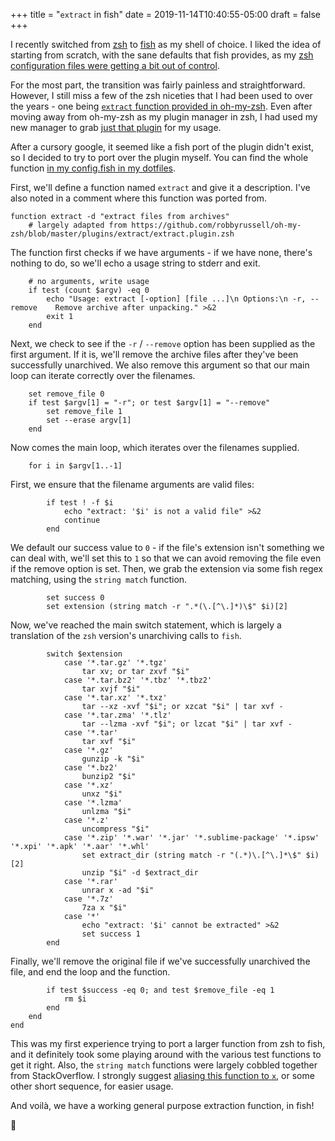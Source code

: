 +++
title = "`extract` in fish"
date = 2019-11-14T10:40:55-05:00
draft = false
+++

I recently switched from [zsh](https://en.wikipedia.org/wiki/Z_shell) to [fish](https://fishshell.com/) as my shell of choice.
I liked the idea of starting from scratch, with the sane defaults that fish provides, as my [zsh configuration files were getting a bit out of control](https://github.com/svanburen/dotfiles/commit/10d9acc84179425772597d5a4c34c70a8bddd906#diff-53cae0c7df819f6e6a8104beae0f53a1).

For the most part, the transition was fairly painless and straightforward.
However, I still miss a few of the zsh niceties that I had been used to over the years - one being [`extract` function provided in oh-my-zsh](https://github.com/robbyrussell/oh-my-zsh/blob/master/plugins/extract/extract.plugin.zsh).
Even after moving away from oh-my-zsh as my plugin manager in zsh, I had used my new manager to grab [just that plugin](https://github.com/svanburen/dotfiles/blob/74dd7a02b83ca1874d721e242e0f466ca1f65692/zshrc#L13-L14) for my usage.

After a cursory google, it seemed like a fish port of the plugin didn't exist, so I decided to try to port over the plugin myself.
You can find the whole function [in my config.fish in my dotfiles](https://github.com/svanburen/dotfiles/blob/9e62163c674f3fef58a12d752daa78b4c5eeecbe/config.fish#L65-L125).

First, we'll define a function named `extract` and give it a description.
I've also noted in a comment where this function was ported from.

```fish
function extract -d "extract files from archives"
    # largely adapted from https://github.com/robbyrussell/oh-my-zsh/blob/master/plugins/extract/extract.plugin.zsh
```

The function first checks if we have arguments - if we have none, there's nothing to do, so we'll echo a usage string to stderr and exit.

```fish
    # no arguments, write usage
    if test (count $argv) -eq 0
        echo "Usage: extract [-option] [file ...]\n Options:\n -r, --remove    Remove archive after unpacking." >&2
        exit 1
    end
```

Next, we check to see if the `-r` / `--remove` option has been supplied as the first argument.
If it is, we'll remove the archive files after they've been successfully unarchived.
We also remove this argument so that our main loop can iterate correctly over the filenames.

```fish
    set remove_file 0
    if test $argv[1] = "-r"; or test $argv[1] = "--remove"
        set remove_file 1
        set --erase argv[1]
    end
```

Now comes the main loop, which iterates over the filenames supplied.

```fish
    for i in $argv[1..-1]
```

First, we ensure that the filename arguments are valid files:

```fish
        if test ! -f $i
            echo "extract: '$i' is not a valid file" >&2
            continue
        end
```

We default our success value to `0` - if the file's extension isn't something we can deal with, we'll set this to `1` so that we can avoid removing the file even if the remove option is set.
Then, we grab the extension via some fish regex matching, using the `string match` function.

```fish
        set success 0
        set extension (string match -r ".*(\.[^\.]*)\$" $i)[2]
```

Now, we've reached the main switch statement, which is largely a translation of the `zsh` version's unarchiving calls to `fish`.

```fish
        switch $extension
            case '*.tar.gz' '*.tgz'
                tar xv; or tar zxvf "$i"
            case '*.tar.bz2' '*.tbz' '*.tbz2'
                tar xvjf "$i"
            case '*.tar.xz' '*.txz'
                tar --xz -xvf "$i"; or xzcat "$i" | tar xvf -
            case '*.tar.zma' '*.tlz'
                tar --lzma -xvf "$i"; or lzcat "$i" | tar xvf -
            case '*.tar'
                tar xvf "$i"
            case '*.gz'
                gunzip -k "$i"
            case '*.bz2'
                bunzip2 "$i"
            case '*.xz'
                unxz "$i"
            case '*.lzma'
                unlzma "$i"
            case '*.z'
                uncompress "$i"
            case '*.zip' '*.war' '*.jar' '*.sublime-package' '*.ipsw' '*.xpi' '*.apk' '*.aar' '*.whl'
                set extract_dir (string match -r "(.*)\.[^\.]*\$" $i)[2]
                unzip "$i" -d $extract_dir
            case '*.rar'
                unrar x -ad "$i"
            case '*.7z'
                7za x "$i"
            case '*'
                echo "extract: '$i' cannot be extracted" >&2
                set success 1
        end
```

Finally, we'll remove the original file if we've successfully unarchived the file, and end the loop and the function.

```fish
        if test $success -eq 0; and test $remove_file -eq 1
            rm $i
        end
    end
end
```

This was my first experience trying to port a larger function from zsh to fish, and it definitely took some playing around with the various test functions to get it right.
Also, the `string match` functions were largely cobbled together from StackOverflow.
I strongly suggest [aliasing this function to `x`](https://github.com/svanburen/dotfiles/blob/9e62163c674f3fef58a12d752daa78b4c5eeecbe/config.fish#L21), or some other short sequence, for easier usage.

And voilà, we have a working general purpose extraction function, in fish!

🐠
